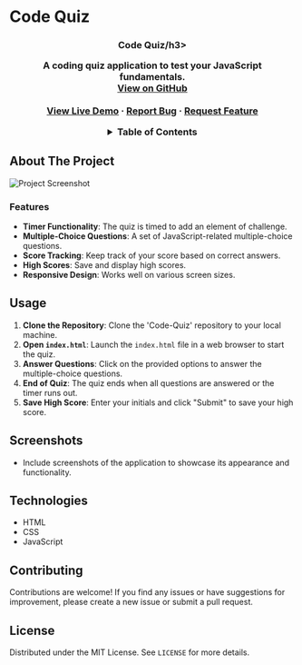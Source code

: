 # Code Quiz 

<h3 align="center">Code Quiz/h3>

<p align="center">
  A coding quiz application to test your JavaScript fundamentals.
  <br />
  <a href="https://github.com/ToussaintPhillips/Code-Quiz"><strong>View on GitHub</strong></a>
  <br />
  <br />
  <a href="https://ToussaintPhillips.github.io/Code-Quiz/">View Live Demo</a>
  ·
  <a href="https://github.com/ToussaintPhillips/Code-Quiz/issues">Report Bug</a>
  ·
  <a href="https://github.com/To/Code-Quiz/issues">Request Feature</a>
</p>
</div>

<!-- TABLE OF CONTENTS -->
<details>
  <summary>Table of Contents</summary>
  <ol>
    <li><a href="#about-the-project">About The Project</a></li>
    <li><a href="#features">Features</a></li>
    <li><a href="#usage">Usage</a></li>
    <li><a href="#screenshots">Screenshots</a></li>
    <li><a href="#technologies">Technologies</a></li>
    <li><a href="#contributing">Contributing</a></li>
    <li><a href="#license">License</a></li>
  </ol>
</details>

## About The Project

![Project Screenshot](Code-Quiz-Screenshot.png)

### Features

- **Timer Functionality**: The quiz is timed to add an element of challenge.
- **Multiple-Choice Questions**: A set of JavaScript-related multiple-choice questions.
- **Score Tracking**: Keep track of your score based on correct answers.
- **High Scores**: Save and display high scores.
- **Responsive Design**: Works well on various screen sizes.

## Usage

1. **Clone the Repository**: Clone the 'Code-Quiz' repository to your local machine.
2. **Open `index.html`**: Launch the `index.html` file in a web browser to start the quiz.
3. **Answer Questions**: Click on the provided options to answer the multiple-choice questions.
4. **End of Quiz**: The quiz ends when all questions are answered or the timer runs out.
5. **Save High Score**: Enter your initials and click "Submit" to save your high score.

## Screenshots

- Include screenshots of the application to showcase its appearance and functionality.

## Technologies

- HTML
- CSS
- JavaScript

## Contributing

Contributions are welcome! If you find any issues or have suggestions for improvement, please create a new issue or submit a pull request.

## License

Distributed under the MIT License. See `LICENSE` for more details.

